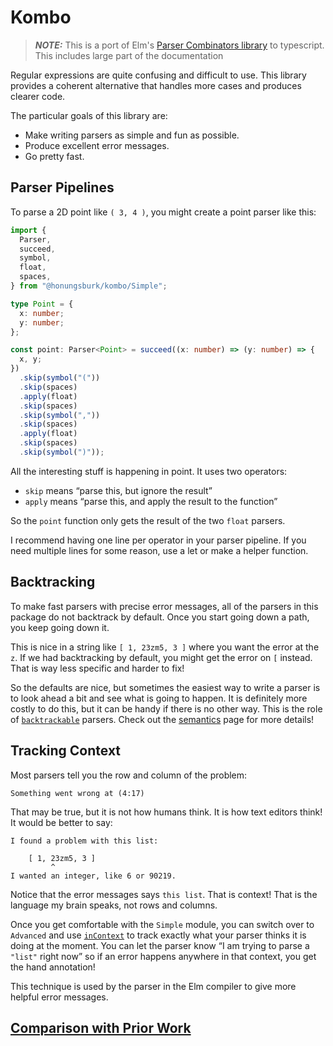 # Kombo

> **_NOTE:_** This is a port of Elm's [Parser Combinators library](https://package.elm-lang.org/packages/elm/parser/latest/Parser) to typescript. This includes large part of the documentation

Regular expressions are quite confusing and difficult to use.
This library provides a coherent alternative that handles more cases and produces clearer code.

The particular goals of this library are:

- Make writing parsers as simple and fun as possible.
- Produce excellent error messages.
- Go pretty fast.

## Parser Pipelines

To parse a 2D point like `( 3, 4 )`, you might create a point parser like this:

```ts
import {
  Parser,
  succeed,
  symbol,
  float,
  spaces,
} from "@honungsburk/kombo/Simple";

type Point = {
  x: number;
  y: number;
};

const point: Parser<Point> = succeed((x: number) => (y: number) => {
  x, y;
})
  .skip(symbol("("))
  .skip(spaces)
  .apply(float)
  .skip(spaces)
  .skip(symbol(","))
  .skip(spaces)
  .apply(float)
  .skip(spaces)
  .skip(symbol(")"));
```

All the interesting stuff is happening in point. It uses two operators:

- `skip` means “parse this, but ignore the result”
- `apply` means “parse this, and apply the result to the function”

So the `point` function only gets the result of the two `float` parsers.

I recommend having one line per operator in your parser pipeline. If you need multiple lines for some reason, use a let or make a helper function.

## Backtracking

To make fast parsers with precise error messages, all of the parsers in this package do not backtrack by default. Once you start going down a path, you keep going down it.

This is nice in a string like `[ 1, 23zm5, 3 ]` where you want the error at the `z`. If we had backtracking by default, you might get the error on `[` instead. That is way less specific and harder to fix!

So the defaults are nice, but sometimes the easiest way to write a parser is to look ahead a bit and see what is going to happen. It is definitely more costly to do this, but it can be handy if there is no other way. This is the role of [`backtrackable`](https://example.com#backtrackable) parsers. Check out the [semantics](https://github.com/honungsburk/ts-parser/blob/master/semantics.md) page for more details!

## Tracking Context

Most parsers tell you the row and column of the problem:

    Something went wrong at (4:17)

That may be true, but it is not how humans think. It is how text editors think! It would be better to say:

    I found a problem with this list:

        [ 1, 23zm5, 3 ]
             ^
    I wanted an integer, like 6 or 90219.

Notice that the error messages says `this list`. That is context! That is the language my brain speaks, not rows and columns.

Once you get comfortable with the `Simple` module, you can switch over to `Advanced` and use [`inContext`](https://example.com#inContext) to track exactly what your parser thinks it is doing at the moment. You can let the parser know “I am trying to parse a `"list"` right now” so if an error happens anywhere in that context, you get the hand annotation!

This technique is used by the parser in the Elm compiler to give more helpful error messages.

## [Comparison with Prior Work](https://github.com/honungsburk/kombo/blob/master/comparison.md)
